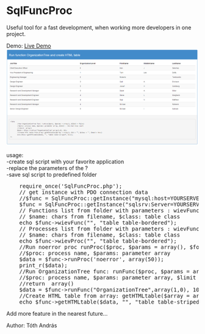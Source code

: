 ﻿SqlFuncProc
===========

Useful tool for a fast development, when working more developers in one project.<br>

Demo: <a href="http://atandrastoth.co.uk/main/pages/phpclasses/SqlFuncProc/">Live Demo</a><br>
<img src="demo.png"><br>

usage:<br>
-create sql script with your favorite application<br>
-replace the parameters of the ?<br>
-save sql script to predefined folder<br>

<pre>
	require_once('SqlFuncProc.php');
	// get instance with PDO connection data
	//$func = SqlFuncProc::getInstance("mysql:host=YOURSERVER;dbname=AdventureWorks2012;charset=utf8", yourname, yourpass);
	$func = SqlFuncProc::getInstance("sqlsrv:Server=YOURSERVER;Database=AdventureWorks2012", null, null);
	// Functions list from folder with parameters : wievFunc($name = "", $class="")
	// $name: chars from filename, $class: table class
	echo $func->wievFunc("", "table table-bordered");
	// Processes list from folder with parameters : wievFunc($name = "", $class="")
	// $name: chars from filename, $class: table class
	echo $func->wievProc("", "table table-bordered");
	//Run noerror proc runProc($proc, $params = array(), $force = false);
	//$proc: process name, $params: parameter array
	$data = $func->runProc('noerror', array(50));
	print_r($data);
	//Run OrganizationTree func: runFunc($proc, $params = array(), $limit = false) 
	//$proc: process name, $params: parameter array, $limit : returned rows count
	//return  array()
  	$data = $func->runFunc("OrganizationTree",array(1,0), 10);
  	//Create HTML table from array: getHTMLtable($array = array(), $id = "", $class = "", $head = true) 
  	echo $func->getHTMLtable($data, "", "table table-striped", true);
</pre>

Add more feature in the nearest future...
 
Author: Tóth András

